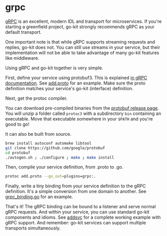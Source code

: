 # grpc

[gRPC](http://www.grpc.io/) is an excellent, modern IDL and transport for
microservices. If you're starting a greenfield project, go-kit strongly
recommends gRPC as your default transport.

One important note is that while gRPC supports streaming requests and replies,
go-kit does not. You can still use streams in your service, but their
implementation will not be able to take advantage of many go-kit features like middleware.

Using gRPC and go-kit together is very simple.

First, define your service using protobuf3. This is explained
[in gRPC documentation](http://www.grpc.io/docs/#defining-a-service).
See
[add.proto](https://github.com/ThomasVNN/go-base/blob/ec8b02591ee873433565a1ae9d317353412d1d27/examples/addsvc/pb/add.proto)
for an example. Make sure the proto definition matches your service's go-kit
(interface) definition.

Next, get the protoc compiler.

You can download pre-compiled binaries from the
[protobuf release page](https://github.com/google/protobuf/releases).
You will unzip a folder called `protoc3` with a subdirectory `bin` containing
an executable. Move that executable somewhere in your `$PATH` and you're good
to go!

It can also be built from source.

```sh
brew install autoconf automake libtool
git clone https://github.com/google/protobuf
cd protobuf
./autogen.sh ; ./configure ; make ; make install
```

Then, compile your service definition, from .proto to .go.

```sh
protoc add.proto --go_out=plugins=grpc:.
```

Finally, write a tiny binding from your service definition to the gRPC
definition. It's a simple conversion from one domain to another.
See
[grpc_binding.go](https://github.com/ThomasVNN/go-base/blob/ec8b02591ee873433565a1ae9d317353412d1d27/examples/addsvc/grpc_binding.go)
for an example.

That's it!
The gRPC binding can be bound to a listener and serve normal gRPC requests.
And within your service, you can use standard go-kit components and idioms.
See [addsvc](https://github.com/ThomasVNN/go-base/tree/master/examples/addsvc) for
a complete working example with gRPC support. And remember: go-kit services
can support multiple transports simultaneously.

